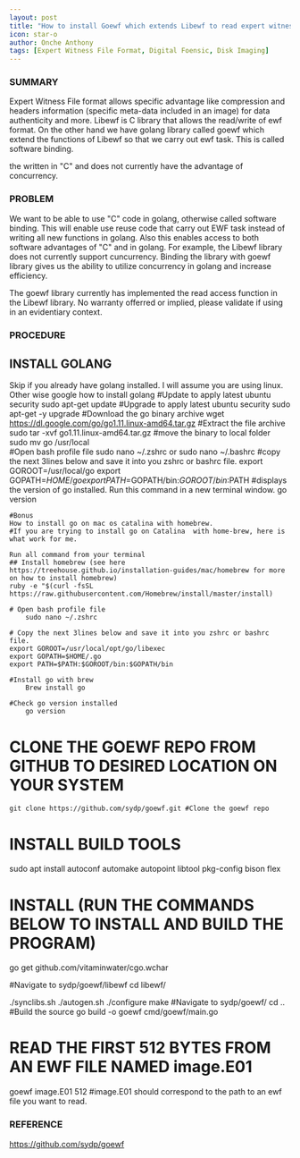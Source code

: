 ```yaml
---
layout: post
title: "How to install Goewf which extends Libewf to read expert witness file"
icon: star-o
author: Onche Anthony
tags: [Expert Witness File Format, Digital Foensic, Disk Imaging]
---
```

 ### SUMMARY
 
Expert Witness File format allows specific advantage like compression and headers information (specific meta-data included in an image) for data authenticity and more. Libewf is C library that allows the read/write of ewf format. On the other hand we have golang library called goewf which extend the functions of Libewf so that we carry out ewf task. This is called software binding.

the written in "C" and does not currently have the advantage of concurrency.
 
### PROBLEM
 
We want to be able to use "C" code in golang, otherwise called software binding. This will enable use reuse code that carry out EWF task instead of writing all new functions in golang. 
Also this enables access to both software advantages of "C" and in golang. For example, the Libewf library does not currently support cuncurrency. Binding the library with goewf library gives us the ability to utilize concurrency in golang and increase efficiency.

The goewf library currently has implemented the read access function in  the Libewf library. No warranty offerred or implied, please validate if using in an evidentiary context.

 
### PROCEDURE
 
## INSTALL GOLANG
Skip if you already have golang installed.
I will assume you are using linux. Other wise google how to install golang <for your specific operating system>
#Update to apply latest ubuntu security
    sudo apt-get update
#Upgrade to apply latest ubuntu security
    sudo apt-get -y upgrade 
#Download the go binary archive
    wget https://dl.google.com/go/go1.11.linux-amd64.tar.gz 
#Extract the file archive
    sudo tar -xvf go1.11.linux-amd64.tar.gz 
#move the binary to local folder
    sudo mv go /usr/local   
#Open bash profile file
    sudo nano ~/.zshrc or sudo nano ~/.bashrc 
#copy the next 3lines below and save it into you zshrc or bashrc file.
        export GOROOT=/usr/local/go
        export GOPATH=$HOME/go
        export PATH=$GOPATH/bin:$GOROOT/bin:$PATH
#displays the version of go installed. Run this command in a new terminal window.
    go version 

    #Bonus
    How to install go on mac os catalina with homebrew.
    #If you are trying to install go on Catalina  with home-brew, here is what work for me.
    
    Run all command from your terminal
    ## Install homebrew (see here https://treehouse.github.io/installation-guides/mac/homebrew for more on how to install homebrew)
    ruby -e "$(curl -fsSL https://raw.githubusercontent.com/Homebrew/install/master/install) 
        
    # Open bash profile file
        sudo nano ~/.zshrc 

    # Copy the next 3lines below and save it into you zshrc or bashrc file.
    export GOROOT=/usr/local/opt/go/libexec
    export GOPATH=$HOME/.go
    export PATH=$PATH:$GOROOT/bin:$GOPATH/bin 

    #Install go with brew
        Brew install go

    #Check go version installed
	    go version

# CLONE THE GOEWF REPO FROM GITHUB TO DESIRED LOCATION ON YOUR SYSTEM
    git clone https://github.com/sydp/goewf.git #Clone the goewf repo

# INSTALL BUILD TOOLS
sudo apt install autoconf automake autopoint libtool pkg-config bison flex

# INSTALL (RUN THE COMMANDS BELOW TO INSTALL AND BUILD THE PROGRAM)
go get github.com/vitaminwater/cgo.wchar

#Navigate to sydp/goewf/libewf
cd libewf/

./synclibs.sh
./autogen.sh
./configure
make
#Navigate to sydp/goewf/
cd .. 
#Build the source
go build -o goewf cmd/goewf/main.go


# READ THE FIRST 512 BYTES FROM AN EWF FILE NAMED image.E01
goewf image.E01 512 #image.E01 should correspond to the path to an ewf file you want to read. 


### REFERENCE
https://github.com/sydp/goewf
